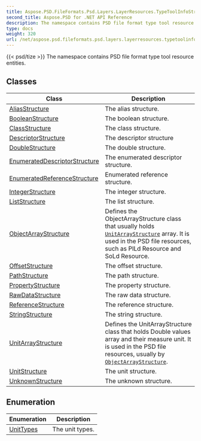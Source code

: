 ```yaml
---
title: Aspose.PSD.FileFormats.Psd.Layers.LayerResources.TypeToolInfoStructures
second_title: Aspose.PSD for .NET API Reference
description: The namespace contains PSD file format type tool resource entities
type: docs
weight: 320
url: /net/aspose.psd.fileformats.psd.layers.layerresources.typetoolinfostructures/
---
```

{{< psd/tize >}}
The namespace contains PSD file format type tool resource entities.

## Classes

| Class | Description |
| --- | --- |
| [AliasStructure](./aliasstructure/) | The alias structure. |
| [BooleanStructure](./booleanstructure/) | The boolean structure. |
| [ClassStructure](./classstructure/) | The class structure. |
| [DescriptorStructure](./descriptorstructure/) | The descriptor structure |
| [DoubleStructure](./doublestructure/) | The double structure. |
| [EnumeratedDescriptorStructure](./enumerateddescriptorstructure/) | The enumerated descriptor structure. |
| [EnumeratedReferenceStructure](./enumeratedreferencestructure/) | Enumerated reference structure. |
| [IntegerStructure](./integerstructure/) | The integer structure. |
| [ListStructure](./liststructure/) | The list structure. |
| [ObjectArrayStructure](./objectarraystructure/) | Defines the ObjectArrayStructure class that usually holds [`UnitArrayStructure`](../aspose.psd.fileformats.psd.layers.layerresources.typetoolinfostructures/unitarraystructure/) array. It is used in the PSD file resources, such as PlLd Resource and SoLd Resource. |
| [OffsetStructure](./offsetstructure/) | The offset structure. |
| [PathStructure](./pathstructure/) | The path structure. |
| [PropertyStructure](./propertystructure/) | The property structure. |
| [RawDataStructure](./rawdatastructure/) | The raw data structure. |
| [ReferenceStructure](./referencestructure/) | The reference structure. |
| [StringStructure](./stringstructure/) | The string structure. |
| [UnitArrayStructure](./unitarraystructure/) | Defines the UnitArrayStructure class that holds Double values array and their measure unit. It is used in the PSD file resources, usually by [`ObjectArrayStructure`](../aspose.psd.fileformats.psd.layers.layerresources.typetoolinfostructures/objectarraystructure/). |
| [UnitStructure](./unitstructure/) | The unit structure. |
| [UnknownStructure](./unknownstructure/) | The unknown structure. |
## Enumeration

| Enumeration | Description |
| --- | --- |
| [UnitTypes](./unittypes/) | The unit types. |


